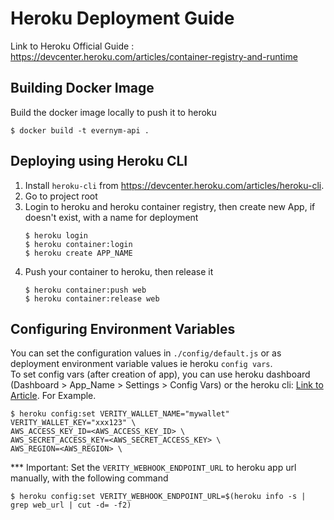 # Heroku Deployment Guide

Link to Heroku Official Guide : https://devcenter.heroku.com/articles/container-registry-and-runtime

## Building Docker Image

Build the docker image locally to push it to heroku

```
$ docker build -t evernym-api .
```

## Deploying using Heroku CLI

1. Install `heroku-cli` from https://devcenter.heroku.com/articles/heroku-cli.
2. Go to project root
3. Login to heroku and heroku container registry, then create new App, if doesn't exist, with a name for deployment
   ```
   $ heroku login
   $ heroku container:login
   $ heroku create APP_NAME
   ```
4. Push your container to heroku, then release it
   ```
   $ heroku container:push web
   $ heroku container:release web
   ```

## Configuring Environment Variables

You can set the configuration values in `./config/default.js` or as deployment environment variable values ie heroku `config vars`.
<br/>
To set config vars (after creation of app), you can use heroku dashboard (Dashboard > App_Name > Settings > Config Vars) or the heroku cli: [Link to Article](https://devcenter.heroku.com/articles/config-vars).
For Example.

```
$ heroku config:set VERITY_WALLET_NAME="mywallet" VERITY_WALLET_KEY="xxx123" \
AWS_ACCESS_KEY_ID=<AWS_ACCESS_KEY_ID> \
AWS_SECRET_ACCESS_KEY=<AWS_SECRET_ACCESS_KEY> \
AWS_REGION=<AWS_REGION> \
```

\*\*\* Important: Set the `VERITY_WEBHOOK_ENDPOINT_URL` to heroku app url manually, with the following command

```
$ heroku config:set VERITY_WEBHOOK_ENDPOINT_URL=$(heroku info -s | grep web_url | cut -d= -f2)
```
